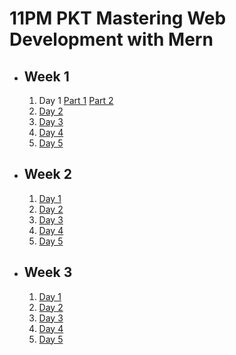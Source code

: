# 11PM PKT Mastering Web Development with Mern

- ## Week 1

   1. Day 1 [Part 1](https://www.facebook.com/watch/?v=613167941102346) [Part 2](https://www.facebook.com/iCodeguru/videos/544706491875782)
   2. [Day 2](https://www.facebook.com/iCodeguru/videos/647426457710189)
   3. [Day 3](https://www.facebook.com/iCodeguru/videos/1891275224732245)
   4. [Day 4](https://www.facebook.com/iCodeguru/videos/600321869301560)
   5. [Day 5](https://www.facebook.com/iCodeguru/videos/1086014116663753)

- ## Week 2

   1. [Day 1](https://www.facebook.com/iCodeguru/videos/2086299865224575)
   2. [Day 2](https://www.facebook.com/iCodeguru/videos/9142898559101861)
   3. [Day 3](https://www.facebook.com/iCodeguru/videos/598885509422527)
   4. [Day 4](https://www.facebook.com/iCodeguru/videos/980690627416855)
   5. [Day 5](https://www.facebook.com/iCodeguru/videos/2011444172686504)

- ## Week 3

   1. [Day 1](https://www.facebook.com/iCodeguru/videos/1002204578440921)
   2. [Day 2](https://www.facebook.com/iCodeguru/videos/584293521249573)
   3. [Day 3](https://www.facebook.com/iCodeguru/videos/1154016092965407)
   4. [Day 4](https://www.facebook.com/iCodeguru/videos/2034691493709594)
   5. [Day 5](https://www.facebook.com/iCodeguru/videos/496249416799345)

<!-- - ## Week 4

   1. [Day 1](https://www.facebook.com/iCodeguru/videos/1191783022290836)
   2. [Day 2](https://www.facebook.com/iCodeguru/videos/1658353611727926)
   3. [Day 3]()
   4. [Day 4]()
   5. [Day 5]() -->

<!-- - ## Week 

   1. [Day 1]()
   2. [Day 2]()
   3. [Day 3]()
   4. [Day 4]()
   5. [Day 5]() -->